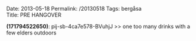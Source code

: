 Date: 2013-05-18
Permalink: /20130518
Tags: bergåsa  
Title: PRE HANGOVER
  
**(171794522650)**: pij-sb-4ca7e578-BVuhjJ >> one too many drinks with a few elders outdoors 